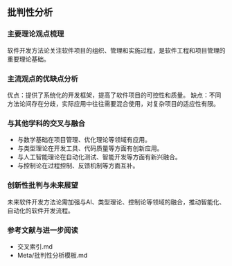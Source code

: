 ## 批判性分析

### 主要理论观点梳理
软件开发方法论关注软件项目的组织、管理和实施过程，是软件工程和项目管理的重要理论基础。

### 主流观点的优缺点分析
优点：提供了系统化的开发框架，提高了软件项目的可控性和质量。
缺点：不同方法论间存在分歧，实际应用中往往需要混合使用，对复杂项目的适应性有限。

### 与其他学科的交叉与融合
- 与数学基础在项目管理、优化理论等领域有应用。
- 与类型理论在开发工具、代码质量等方面有创新应用。
- 与人工智能理论在自动化测试、智能开发等方面有新兴融合。
- 与控制论在过程控制、反馈机制等方面互补。

### 创新性批判与未来展望
未来软件开发方法论需加强与AI、类型理论、控制论等领域的融合，推动智能化、自动化的软件开发流程。

### 参考文献与进一步阅读
- 交叉索引.md
- Meta/批判性分析模板.md 